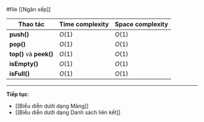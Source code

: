 #file [[Ngăn xếp]]

| Thao tác                | Time complexity | Space complexity |
| ----------------------- | --------------- | ---------------- |
| **push()**              | $O(1)$          | $O(1)$           |
| **pop()**               | $O(1)$          | $O(1)$           |
| **top()** và **peek()** | $O(1)$          | $O(1)$           |
| **isEmpty()**           | $O(1)$          | $O(1)$           |
| **isFull()**            | $O(1)$          | $O(1)$           |

---
**Tiếp tục**:
- [[Biểu diễn dưới dạng Mảng]]
- [[Biểu diễn dưới dạng Danh sách liên kết]]